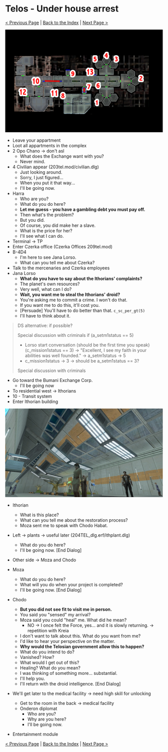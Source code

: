 # Telos - Under house arrest

[< Previous Page](./01_Telos.md) |
[Back to the Index](../index.md) |
[Next Page >](./03_Telos.md)

![](img/02_Telos/02_Telos_map.png)

- Leave your appartment
- Loot all appartments in the complex
- 2 Opo Chano -> don't asl
  - What does the Exchange want with you?
  - Never mind.
- 4 Civilian appear (203tel.mod/civilian.dlg)
    - Just looking around.
    - Sorry, I just figured...
    - When you put it that way...
    - I'll be going now.
- Harra
  - Who are you?
  - What do you do here?
  - **Let me guess - you have a gambling debt you must pay off.**
  - Then what's the problem?
  - But you did.
  - Of course, you did make her a slave.
  - What is the price for her?
  - I'll see what I can do.
- Terminal -> TP
- Enter Czerka office (Czerka Offices 209tel.mod)
- B-4D4
  - I'm here to see Jana Lorso.
  - What can you tell me about Czerka?
- Talk to the mercenaries and Czerka employees
- Jana Lorso
  - **What do you have to say about the Ithorians' complaints?**
  - The planet's own resources?
  - Very well, what can I do?
  - **Wait, you want me to steal the Ithorians' droid?**
  - You're asking me to commit a crime. I won't do that.
  - If you want me to do this, it'll cost you.
  - [Persuade] You'll have to do better than that. `c_sc_per_gt(5)`
  - I'll have to think about it.

> DS alternative: if possible?
>
> Special discussion with criminals if (a_setm1status == 5)
> - Lorso start conversation (should be the first time you speak) (c_mission1status == 3) -> "Excellent, I see my faith in your abilities was well founded." -> a_setm1status -> 5
> - c_mission1status -> 3 -> should be a_setm1status == 3?
>
> Special discussion with criminals

- Go toward the Bumani Exchange Corp.
  - I'll be going now
- To residential west -> Ithorians
- 10 - Transit system
- Enter Ithorian building

![2025051800373700-09283F1FC0B01C5416AE2622190758FC.jpg](img/02_Telos/2025051800373700-09283F1FC0B01C5416AE2622190758FC.jpg)

- Ithorian
  - What is this place?
  - What can you tell me about the restoration process?
  - Moza sent me to speak with Chodo Habat.
- Left -> plants -> useful later (204TEL_dlg.erf/ithplant.dlg)
  - What do you do here?
  - I'll be going now. [End Dialog]
- Other side -> Moza and Chodo
- Moza
  - What do you do here?
  - What will you do when your project is completed?
  - I'll be going now. [End Dialog]
- Chodo
  - **But you did not see fit to visit me in person.**
  - You said you "sensed" my arrival?
  - Moza said you could "heal" me. What did he mean?
    - NO -> I once felt the Force, yes... and it is slowly returning. -> repetition with Kreia
  - I don't want to talk about this. What do you want from me?
  - I'd like to hear your perspective on the matter.
  - **Why would the Telosian government allow this to happen?**
  - What do you intend to do?
  - Vanished? How?
  - What would I get out of this?
  - Healing? What do you mean?
  - I was thinking of something more... substantial.
  - I'll help you.
  - I'll return with the droid intelligence. [End Dialog]
- We'll get later to the medical facility -> need high skill for unlocking
  - Get to the room in the back -> medical facility
  - Onderon diplomat
    - Who are you?
    - Why are you here?
    - I'll be going now.

- Entertainment module







[< Previous Page](./01_Telos.md) |
[Back to the Index](../index.md) |
[Next Page >](./03_Telos.md)
